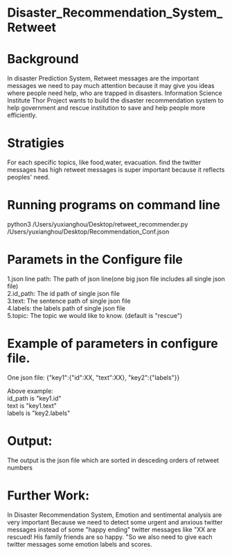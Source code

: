 # Disaster_Recommendation_System_Retweet

# Background   

In disaster Prediction System, Retweet messages are the important messages we need to pay much attention because it may give you ideas where people need help, who are trapped in disasters. Information Science Institute Thor Project wants to build the disaster recommendation system to help government and rescue institution to save and help people more efficiently. 



# Stratigies     

For each specific topics, like food,water, evacuation. find the twitter messages has high retweet messages is super important because it reflects peoples' need. 




# Running programs on command line   
python3 /Users/yuxianghou/Desktop/retweet_recommender.py /Users/yuxianghou/Desktop/Recommendation_Conf.json




# Paramets in the Configure file
1.json line path:  The path of json line(one big json file includes all single json file)   
2.id_path: The id path of single json file    
3.text: The sentence path of single json file   
4.labels: the labels path of single json file   
5.topic: The topic we would like to know. (default is "rescue")  

# Example of parameters in configure file. 
One json file:
{"key1":{"id":XX, "text":XX}, "key2":{"labels"}}

Above example:   
id_path is "key1.id"   
text is "key1.text"  
labels is "key2.labels"



# Output:
The output is the json file which are sorted in desceding orders of retweet numbers




# Further Work:

In Disaster Recommendation System, Emotion and sentimental analysis are very important Because we need to detect some urgent and anxious twitter messages instead of some "happy ending" twitter messages like "XX are rescued! His family friends are so happy. "So we also need to give each twitter messages some emotion labels and scores.  



















